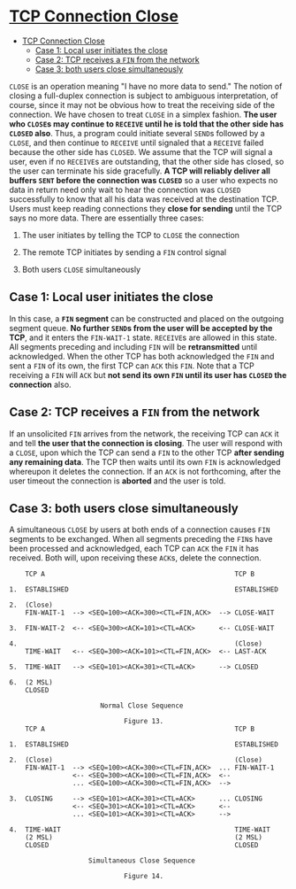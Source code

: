 # [TCP Connection Close](https://www.freesoft.org/CIE/Course/Section4/11.htm)

- [TCP Connection Close](#tcp-connection-close)
  - [Case 1: Local user initiates the close](#case-1-local-user-initiates-the-close)
  - [Case 2: TCP receives a `FIN` from the network](#case-2-tcp-receives-a-fin-from-the-network)
  - [Case 3: both users close simultaneously](#case-3-both-users-close-simultaneously)

`CLOSE` is an operation meaning "I have no more data to send." The notion of closing a full-duplex connection is subject to ambiguous interpretation, of course, since it may not be obvious how to treat the receiving side of the connection. We have chosen to treat `CLOSE` in a simplex fashion. **The user who `CLOSE`s may continue to `RECEIVE` until he is told that the other side has `CLOSED` also**. Thus, a program could initiate several `SEND`s followed by a `CLOSE`, and then continue to `RECEIVE` until signaled that a `RECEIVE` failed because the other side has `CLOSED`. We assume that the TCP will signal a user, even if no `RECEIVE`s are outstanding, that the other side has closed, so the user can terminate his side gracefully. **A TCP will reliably deliver all buffers `SENT` before the connection was `CLOSED`** so a user who expects no data in return need only wait to hear the connection was `CLOSED` successfully to know that all his data was received at the destination TCP. Users must keep reading connections they **close for sending** until the TCP says no more data. There are essentially three cases:

1. The user initiates by telling the TCP to `CLOSE` the connection

2. The remote TCP initiates by sending a `FIN` control signal

3. Both users `CLOSE` simultaneously

## Case 1: Local user initiates the close

In this case, a **`FIN` segment** can be constructed and placed on the outgoing segment queue. **No further `SEND`s from the user will be accepted by the TCP**, and it enters the `FIN-WAIT-1` state. `RECEIVE`s are allowed in this state. All segments preceding and including `FIN` will be **retransmitted** until acknowledged. When the other TCP has both acknowledged the `FIN` and sent a `FIN` of its own, the first TCP can `ACK` this `FIN`. Note that a TCP receiving a `FIN` will `ACK` but **not send its own `FIN` until its user has `CLOSED` the connection** also.

## Case 2: TCP receives a `FIN` from the network

If an unsolicited `FIN` arrives from the network, the receiving TCP can `ACK` it and tell **the user that the connection is closing**. The user will respond with a `CLOSE`, upon which the TCP can send a `FIN` to the other TCP **after sending any remaining data**. The TCP then waits until its own `FIN` is acknowledged whereupon it deletes the connection. If an `ACK` is not forthcoming, after the user timeout the connection is **aborted** and the user is told.

## Case 3: both users close simultaneously

A simultaneous `CLOSE` by users at both ends of a connection causes `FIN` segments to be exchanged. When all segments preceding the `FIN`s have been processed and acknowledged, each TCP can `ACK` the `FIN` it has received. Both will, upon receiving these `ACK`s, delete the connection.

        TCP A                                                TCP B
  
    1.  ESTABLISHED                                          ESTABLISHED
  
    2.  (Close)
        FIN-WAIT-1  --> <SEQ=100><ACK=300><CTL=FIN,ACK>  --> CLOSE-WAIT
  
    3.  FIN-WAIT-2  <-- <SEQ=300><ACK=101><CTL=ACK>      <-- CLOSE-WAIT
  
    4.                                                       (Close)
        TIME-WAIT   <-- <SEQ=300><ACK=101><CTL=FIN,ACK>  <-- LAST-ACK
  
    5.  TIME-WAIT   --> <SEQ=101><ACK=301><CTL=ACK>      --> CLOSED
  
    6.  (2 MSL)
        CLOSED                                                      
  
                           Normal Close Sequence
  
                                 Figure 13.
        TCP A                                                TCP B
  
    1.  ESTABLISHED                                          ESTABLISHED
  
    2.  (Close)                                              (Close)
        FIN-WAIT-1  --> <SEQ=100><ACK=300><CTL=FIN,ACK>  ... FIN-WAIT-1
                    <-- <SEQ=300><ACK=100><CTL=FIN,ACK>  <--
                    ... <SEQ=100><ACK=300><CTL=FIN,ACK>  -->
  
    3.  CLOSING     --> <SEQ=101><ACK=301><CTL=ACK>      ... CLOSING
                    <-- <SEQ=301><ACK=101><CTL=ACK>      <--
                    ... <SEQ=101><ACK=301><CTL=ACK>      -->
  
    4.  TIME-WAIT                                            TIME-WAIT
        (2 MSL)                                              (2 MSL)
        CLOSED                                               CLOSED
  
                        Simultaneous Close Sequence
  
                                 Figure 14.
